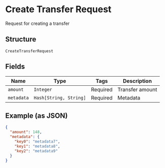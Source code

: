 
# Create Transfer Request

Request for creating a transfer

## Structure

`CreateTransferRequest`

## Fields

| Name | Type | Tags | Description |
|  --- | --- | --- | --- |
| `amount` | `Integer` | Required | Transfer amount |
| `metadata` | `Hash[String, String]` | Required | Metadata |

## Example (as JSON)

```json
{
  "amount": 148,
  "metadata": {
    "key0": "metadata7",
    "key1": "metadata8",
    "key2": "metadata9"
  }
}
```

